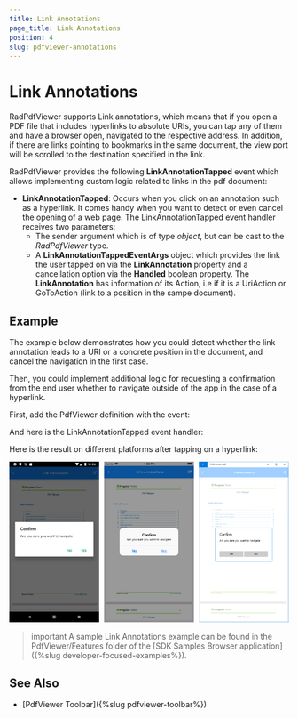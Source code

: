 ```yaml
---
title: Link Annotations
page_title: Link Annotations
position: 4
slug: pdfviewer-annotations
---
```


# Link Annotations

RadPdfViewer supports Link annotations, which means that if you open a PDF file that includes hyperlinks to absolute URIs, you can tap any of them and have a browser open, navigated to the respective address. In addition, if there are links pointing to bookmarks in the same document, the view port will be scrolled to the destination specified in the link.

RadPdfViewer provides the following **LinkAnnotationTapped** event which allows implementing custom logic related to links in the pdf document:

* **LinkAnnotationTapped**: Occurs when you click on an annotation such as a hyperlink. It comes handy when you want to detect or even cancel the opening of a web page. The LinkAnnotationTapped event handler receives two parameters:
	* The sender argument which is of type *object*, but can be cast to the *RadPdfViewer* type.
	* A __LinkAnnotationTappedEventArgs__ object which provides the link the user tapped on via the **LinkAnnotation** property and a cancellation option via the **Handled** boolean property. The **LinkAnnotation** has information of its Action, i.e if it is a UriAction or GoToAction (link to a position in the sampe document).

## Example

The example below demonstrates how you could detect whether the link annotation leads to a URI or a concrete position in the document, and cancel the navigation in the first case. 

Then, you could implement additional logic for requesting a confirmation from the end user whether to navigate outside of the app in the case of a hyperlink.

First, add the PdfViewer definition with the event:

<snippet id='pdfviewer-features-annotations-xaml' />

And here is the LinkAnnotationTapped event handler:

<snippet id='pdfviewer-annotations-event' />

Here is the result on different platforms after tapping on a hyperlink:

![PdfViewer Link Annotation](images/pdfviewer-link-annotations.png)

>important A sample Link Annotations example can be found in the PdfViewer/Features folder of the [SDK Samples Browser application]({%slug developer-focused-examples%}).

## See Also

- [PdfViewer Toolbar]({%slug pdfviewer-toolbar%})
